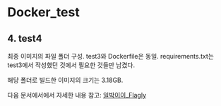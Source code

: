 # Docker_test
## 4. test4

최종 이미지의 파일 폴더 구성. test3와 Dockerfile은 동일. requirements.txt는 test3에서 작성했던 것에서 필요한 것들만 남겼다.

해당 폴더로 빌드한 이미지의 크기는 3.18GB.

다음 문서에서에서 자세한 내용 참고: [일박이이_Flagly](https://www.flagly.org/course/section/1804/) 
